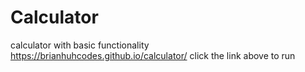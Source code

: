 # Calculator

calculator with basic functionality
https://brianhuhcodes.github.io/calculator/
click the link above to run
